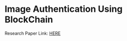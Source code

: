 # Image Authentication Using BlockChain

Research Paper Link: [HERE](https://drive.google.com/file/d/1fhxjLytcjnbZvvV8jQZW_VXod4cN81SD/view?usp=sharing)
